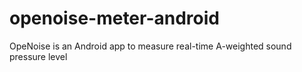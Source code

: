 # openoise-meter-android
OpeNoise is an Android app to measure real-time A-weighted sound pressure level
